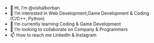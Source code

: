 - 👋 Hi, I’m @vishalborban
- 👀 I’m interested in Web Development,Game Development & Coding (C/C++, Python) 
- 🌱 I’m currently learning Coding & Game Development
- 💞️ I’m looking to collaborate on Company & Programmers
- 📫 How to reach me LinkedIn & Instagram

<!---
vishalborban/vishalborban is a ✨ special ✨ repository because its `README.md` (this file) appears on your GitHub profile.
You can click the Preview link to take a look at your changes.
--->
